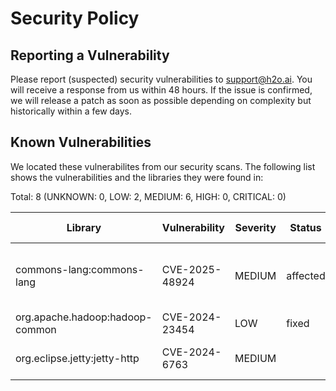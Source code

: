 # Security Policy

## Reporting a Vulnerability

Please report (suspected) security vulnerabilities to support@h2o.ai. You will receive a response from us within 48 hours. 
If the issue is confirmed, we will release a patch as soon as possible depending on complexity but historically within a few days.

## Known Vulnerabilities
We located these vulnerabilites from our security scans. The following list shows the vulnerabilities and the libraries they were found in:

Total: 8 (UNKNOWN: 0, LOW: 2, MEDIUM: 6, HIGH: 0, CRITICAL: 0)

| Library                         | Vulnerability    | Severity | Status   | Installed Version | Fixed Version | Title                                                                 |
|---------------------------------|----------------|---------|---------|-----------------|---------------|----------------------------------------------------------------------|
| commons-lang:commons-lang       | CVE-2025-48924 | MEDIUM  | affected | 2.6             |               | commons-lang/commons-lang: org.apache.commons/commons-lang3: Uncontrolled Recursion vulnerability in Apache Commons Lang [Link](https://avd.aquasec.com/nvd/cve-2025-48924) |
| org.apache.hadoop:hadoop-common | CVE-2024-23454 | LOW     | fixed    | 3.3.6           | 3.4.0         | Apache Hadoop: Temporary File Local Information Disclosure [Link](https://avd.aquasec.com/nvd/cve-2024-23454) |
| org.eclipse.jetty:jetty-http    | CVE-2024-6763  | MEDIUM  |         | 9.4.57.v20241219| 12.0.12       | org.eclipse.jetty:jetty-http: jetty: Jetty URI parsing of invalid authority [Link](https://avd.aquasec.com/nvd/cve-2024-6763) |

